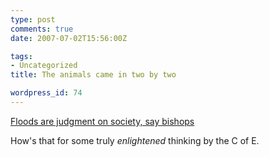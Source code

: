 ```yaml
---
type: post
comments: true
date: 2007-07-02T15:56:00Z

tags:
- Uncategorized
title: The animals came in two by two

wordpress_id: 74
---
```


[Floods are judgment on society, say bishops](http://www.telegraph.co.uk/news/main.jhtml?xml=/news/2007/07/01/nflood201.xml)





How's that for some truly _enlightened_ thinking by the C of E.

